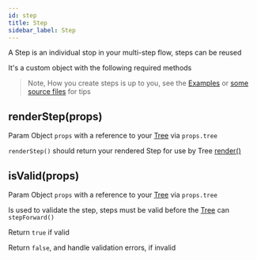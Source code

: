 ```yaml
---
id: step
title: Step
sidebar_label: Step
---
```


A Step is an individual stop in your multi-step flow, steps can be reused

It's a custom object with the following required methods

> Note, How you create steps is up to you, see the [Examples](simple-flow-with-react.md) or [some source files](https://github.com/charlielow/multi-step-ui/blob/master/website/static/js/src/import/simple-flow-react/steps.js) for tips

## renderStep(props)

Param Object `props` with a reference to your [Tree](tree.md) via `props.tree`

`renderStep()` should return your rendered Step for use by Tree [render()](multi-step-ui.md#render) 

## isValid(props)

Param Object `props` with a reference to your [Tree](tree.md) via `props.tree`

Is used to validate the step, steps must be valid before the [Tree](tree.md) can `stepForward()`

Return `true` if valid

Return `false`, and handle validation errors, if invalid

